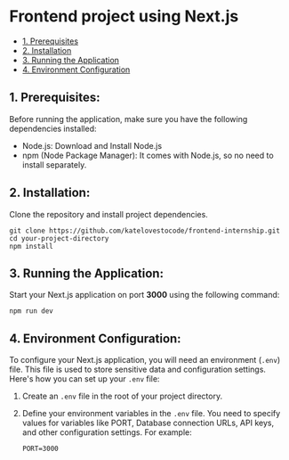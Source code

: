 # Frontend project using Next.js

- [1. Prerequisites](#1-prerequisites)
- [2. Installation ](#2-installation)
- [3. Running the Application](#3-running-the-application)
- [4. Environment Configuration](#4-environment-configuration)

## 1. Prerequisites:

Before running the application, make sure you have the following dependencies installed:

- Node.js: Download and Install Node.js
- npm (Node Package Manager): It comes with Node.js, so no need to install separately.

## 2. Installation:

Clone the repository and install project dependencies.

```
git clone https://github.com/katelovestocode/frontend-internship.git
cd your-project-directory
npm install
```

## 3. Running the Application:

Start your Next.js application on port **3000** using the following command:

```
npm run dev
```

## 4. Environment Configuration:

To configure your Next.js application, you will need an environment (`.env`) file. This file is used to store sensitive data and configuration settings. Here's how you can set up your `.env` file:

1. Create an `.env` file in the root of your project directory.

2. Define your environment variables in the `.env` file. You need to specify values for variables like PORT, Database connection URLs, API keys, and other configuration settings. For example:

   ```env
   PORT=3000
   ```
